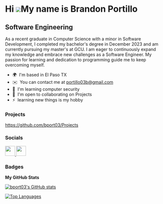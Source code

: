 Hi ![](https://user-images.githubusercontent.com/18350557/176309783-0785949b-9127-417c-8b55-ab5a4333674e.gif)My name is Brandon Portillo
========================================================================================================================================

Software Engineering
--------------------

As a recent graduate in Computer Science with a minor in Software Development, I completed my bachelor's degree in December 2023 and am currently pursuing my master's at GCU. I am eager to continuously expand my knowledge and embrace new challenges as a Software Engineer. My passion for learning and dedication to programming guide me to keep overcoming myself.


* 🌍  I'm based in El Paso TX
* ✉️  You can contact me at [portillo03b@gmail.com](mailto:portillo03b@gmail.com)
* 🧠  I'm learning computer security
* 🤝  I'm open to collaborating on Projects
* ⚡  learning new things is my hobby

### Projects

https://github.com/bport03/Projects


### Socials

<p align="left"> <a href="https://www.github.com/bport03" target="_blank" rel="noreferrer"> <picture> <source media="(prefers-color-scheme: dark)" srcset="https://raw.githubusercontent.com/danielcranney/readme-generator/main/public/icons/socials/github-dark.svg" /> <source media="(prefers-color-scheme: light)" srcset="https://raw.githubusercontent.com/danielcranney/readme-generator/main/public/icons/socials/github.svg" /> <img src="https://raw.githubusercontent.com/danielcranney/readme-generator/main/public/icons/socials/github.svg" width="32" height="32" /> </picture> </a> <a href="https://www.linkedin.com/in/brandon-portillo-orozco-749033255" target="_blank" rel="noreferrer"> <picture> <source media="(prefers-color-scheme: dark)" srcset="undefined" /> <source media="(prefers-color-scheme: light)" srcset="https://raw.githubusercontent.com/danielcranney/readme-generator/main/public/icons/socials/linkedin.svg" /> <img src="https://raw.githubusercontent.com/danielcranney/readme-generator/main/public/icons/socials/linkedin.svg" width="32" height="32" /> </picture> </a></p>

### Badges

<b>My GitHub Stats</b>

<a href="http://www.github.com/bport03"><img src="https://github-readme-stats.vercel.app/api?username=bport03&show_icons=true&hide=&count_private=true&title_color=0891b2&text_color=ffffff&icon_color=0891b2&bg_color=1c1917&hide_border=true&show_icons=true" alt="bport03's GitHub stats" /></a>

<a href="https://github.com/bport03" align="left"><img src="https://github-readme-stats.vercel.app/api/top-langs/?username=bport03&langs_count=10&title_color=0891b2&text_color=ffffff&icon_color=0891b2&bg_color=1c1917&hide_border=true&locale=en&custom_title=Top%20%Languages" alt="Top Languages" /></a>
